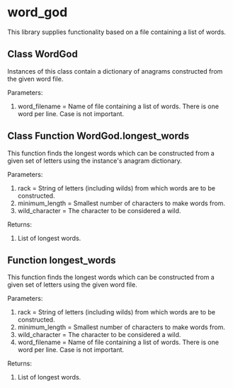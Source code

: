 # word_god

This library supplies functionality based on a file containing a list of words.

## Class WordGod

Instances of this class contain a dictionary of anagrams constructed from the given word file.

Parameters:
1. word_filename = Name of file containing a list of words. There is one word per line. Case is not important.

## Class Function WordGod.longest_words

This function finds the longest words which can be constructed from a given set of letters using the instance's anagram dictionary.

Parameters:
1. rack = String of letters (including wilds) from which words are to be constructed.
2. minimum_length = Smallest number of characters to make words from.
3. wild_character = The character to be considered a wild. 

Returns:
1. List of longest words.

## Function longest_words

This function finds the longest words which can be constructed from a given set of letters using the given word file.

Parameters:
1. rack = String of letters (including wilds) from which words are to be constructed.
2. minimum_length = Smallest number of characters to make words from.
3. wild_character = The character to be considered a wild. 
4. word_filename = Name of file containing a list of words. There is one word per line. Case is not important.

Returns:
1. List of longest words.
